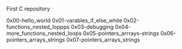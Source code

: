 First C repository

0x00-hello_world
0x01-varables_if_else_while
0x02-functions_nested_loppps
0x03-debugging
0x04-more_functions_nested_loops
0x05-pointers_arrrays-strings
0x06-pointers_arrays_strings
0x07-pointers_arrays_strings
